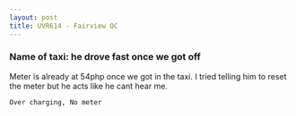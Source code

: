 ```yaml
---
layout: post
title: UVR614 - Fairview QC
---
```


### Name of taxi: he drove fast once we got off

Meter is already at 54php once we got in the taxi. I tried telling him to reset the meter but he acts like he cant hear me. 

```Over charging, No meter```
